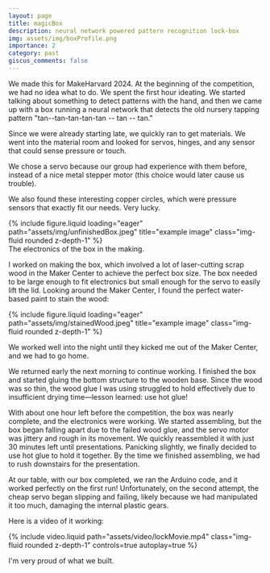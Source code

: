 ```yaml
---
layout: page
title: magicBox
description: neural network powered pattern recognition lock-box
img: assets/img/boxProfile.png
importance: 2
category: past
giscus_comments: false
---
```


We made this for MakeHarvard 2024. At the beginning of the competition, we had no idea what to do. We spent the first hour ideating. We started talking about something to detect patterns with the hand, and then we came up with a box running a neural network that detects the old nursery tapping pattern "tan--tan-tan-tan-tan -- tan -- tan."

Since we were already starting late, we quickly ran to get materials. We went into the material room and looked for servos, hinges, and any sensor that could sense pressure or touch.



We chose a servo because our group had experience with them before, instead of a nice metal stepper motor (this choice would later cause us trouble).

We also found these interesting copper circles, which were pressure sensors that exactly fit our needs. Very lucky.

<div class="row justify-content-center">
  <div class="col-12 col-md-8 col-lg-6 mt-3">
        {% include figure.liquid loading="eager" path="assets/img/unfinishedBox.jpeg" title="example image" class="img-fluid rounded z-depth-1" %}
    </div>
</div>
<div class="caption">
    The electronics of the box in the making.
</div>

I worked on making the box, which involved a lot of laser-cutting scrap wood in the Maker Center to achieve the perfect box size. The box needed to be large enough to fit electronics but small enough for the servo to easily lift the lid. Looking around the Maker Center, I found the perfect water-based paint to stain the wood:


<div class="row justify-content-center">
  <div class="col-12 col-md-8 col-lg-6 mt-3">
        {% include figure.liquid loading="eager" path="assets/img/stainedWood.jpeg" title="example image" class="img-fluid rounded z-depth-1" %}
    </div>
</div>

We worked well into the night until they kicked me out of the Maker Center, and we had to go home.

We returned early the next morning to continue working. I finished the box and started gluing the bottom structure to the wooden base. Since the wood was so thin, the wood glue I was using struggled to hold effectively due to insufficient drying time—lesson learned: use hot glue!

With about one hour left before the competition, the box was nearly complete, and the electronics were working. We started assembling, but the box began falling apart due to the failed wood glue, and the servo motor was jittery and rough in its movement. We quickly reassembled it with just 30 minutes left until presentations. Panicking slightly, we finally decided to use hot glue to hold it together. By the time we finished assembling, we had to rush downstairs for the presentation.

At our table, with our box completed, we ran the Arduino code, and it worked perfectly on the first run! Unfortunately, on the second attempt, the cheap servo began slipping and failing, likely because we had manipulated it too much, damaging the internal plastic gears.

Here is a video of it working:

<div class="row justify-content-center">
  <div class="col-12 col-md-8 col-lg-6 mt-3">
        {% include video.liquid path="assets/video/lockMovie.mp4" class="img-fluid rounded z-depth-1" controls=true autoplay=true %}
    </div>
</div>


I'm very proud of what we built.